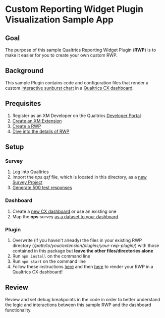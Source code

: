 # Custom Reporting Widget Plugin Visualization Sample App

## Goal

The purpose of this sample Qualtrics Reporting Widget Plugin (**RWP**) is to make it easier for you to create your own custom RWP.

## Background

This sample Plugin contains code and configuration files that render a custom [interactive sunburst chart](https://observablehq.com/@d3/zoomable-sunburst) in a [Qualtrics CX dashboard](https://www.qualtrics.com/support/vocalize/getting-started-vocalize/vocalize-introduction/).

## Prequisites

1. Register as an XM Developer on the Qualtrics [Developer Portal](https://developer.qualtrics.com/)
2. [Create an XM Extension](https://developer.qualtrics.com/developer/portal/documentation/Step%201:%20Quick%20Start/hello-world.md)
3. [Create a RWP](https://developer.qualtrics.com/developer/portal/documentation/Step%201:%20Quick%20Start/z-reporting-widget-plugin.md)
4. [Dive into the details of RWP](https://developer.qualtrics.com/developer/portal/documentation/Step%203:%20Plugin%20Guides/reporting-widget.md)

## Setup

### Survey

1. Log into Qualtrics
2. Import the *nps.qsf* file, which is located in this directory, as a [new Survey Project](https://www.qualtrics.com/support/survey-platform/survey-module/survey-tools/import-and-export-surveys/#ImportingASurvey)
3. [Generate 500 test responses](https://www.qualtrics.com/support/survey-platform/survey-module/survey-tools/generating-test-responses/)

### Dashboard

1. Create a [new CX dashboard](https://www.qualtrics.com/support/vocalize/getting-started-vocalize/dashboard-overview/#CreatingYourFirstDashboard) or use an existing one
2. Map the **nps** survey [as a dataset to your dashboard](https://www.qualtrics.com/support/vocalize/getting-started-vocalize/pages-overview/#WhatsaDataSource)

### Plugin

1. Overwrite (if you haven't already) the files in your existing RWP directory (*/path/to/your/extension/plugins/your-rwp-plugin/*) with those contained in this package but **leave the other files/directories alone**
2. Run `npm install` on the command line
3. Run `npm start` on the command line
4. Follow these instructions [here](https://developer.qualtrics.com/developer/portal/documentation/Step%201:%20Quick%20Start/z-reporting-widget-plugin.md#step-2-run-your-extension) and then [here](https://developer.qualtrics.com/developer/portal/documentation/Step%201:%20Quick%20Start/z-reporting-widget-plugin.md#step-3-experience-your-extension) to render your RWP in a Qualtrics CX dashboard!

## Review

Review and set debug breakpoints in the code in order to better understand the logic and interactions between this sample RWP and the dashboard functionality.
